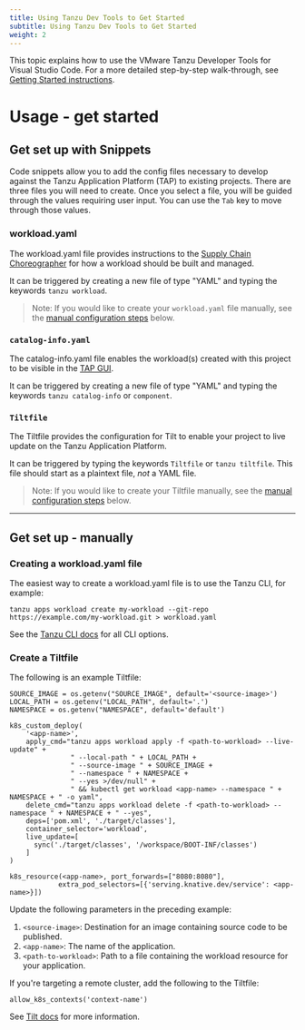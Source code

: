 ```yaml
---
title: Using Tanzu Dev Tools to Get Started
subtitle: Using Tanzu Dev Tools to Get Started
weight: 2
---
```


This topic explains how to use the VMware Tanzu Developer Tools for Visual Studio Code.
For a more detailed step-by-step walk-through, see [Getting Started instructions](../getting-started.md).

# Usage - get started

## <a id='snippets'></a>Get set up with Snippets

Code snippets allow you to add the config files necessary to develop against the Tanzu Application Platform (TAP) to existing projects. There are three files you will need to create. Once you select a file, you will be guided through the values requiring user input. You can use the `Tab` key to move through those values.

### <a id='snippets-workload'></a> workload.yaml

The workload.yaml file provides instructions to the [Supply Chain Choreographer](../scc/about.md) for how a workload should be built and managed.

It can be triggered by creating a new file of type "YAML" and typing the keywords `tanzu workload`.

>Note: If you would like to create your `workload.yaml` file manually, see the [manual configuration steps](#create-workload) below.

### `catalog-info.yaml`
The catalog-info.yaml file enables the workload(s) created with this project to be visible in the [TAP GUI](../tap-gui/about.md).

It can be triggered by creating a new file of type "YAML" and typing the keywords `tanzu catalog-info` or `component`.

### <a id='snippets-tiltfile'></a>  `Tiltfile`

The Tiltfile provides the configuration for Tilt to enable your project to live update on the Tanzu Application Platform.

It can be triggered by typing the keywords `Tiltfile` or `tanzu tiltfile`. This file should start as a plaintext file, *not* a YAML file.

>Note: If you would like to create your Tiltfile manually, see the [manual configuration steps](#create-tiltfile) below.

---

## Get set up - manually
### <a id='create-workload'></a> Creating a workload.yaml file

The easiest way to create a workload.yaml file is to use the Tanzu CLI, for example:

```
tanzu apps workload create my-workload --git-repo https://example.com/my-workload.git > workload.yaml
```

See the [Tanzu CLI docs](../cli-plugins/apps/command-reference/tanzu_apps_workload_create.md) for all CLI options.

### <a id='create-tiltfile'></a> Create a Tiltfile

The following is an example Tiltfile:

```
SOURCE_IMAGE = os.getenv("SOURCE_IMAGE", default='<source-image>')
LOCAL_PATH = os.getenv("LOCAL_PATH", default='.')
NAMESPACE = os.getenv("NAMESPACE", default='default')

k8s_custom_deploy(
    '<app-name>',
    apply_cmd="tanzu apps workload apply -f <path-to-workload> --live-update" +
               " --local-path " + LOCAL_PATH +
               " --source-image " + SOURCE_IMAGE +
               " --namespace " + NAMESPACE +
               " --yes >/dev/null" +
               " && kubectl get workload <app-name> --namespace " + NAMESPACE + " -o yaml",
    delete_cmd="tanzu apps workload delete -f <path-to-workload> --namespace " + NAMESPACE + " --yes",
    deps=['pom.xml', './target/classes'],
    container_selector='workload',
    live_update=[
      sync('./target/classes', '/workspace/BOOT-INF/classes')
    ]
)

k8s_resource(<app-name>, port_forwards=["8080:8080"],
            extra_pod_selectors=[{'serving.knative.dev/service': <app-name>}])
```

Update the following parameters in the preceding example:

  1. `<source-image>`: Destination for an image containing source code to be published.
  2. `<app-name>`: The name of the application.
  3. `<path-to-workload>`: Path to a file containing the workload resource for your application.

If you're targeting a remote cluster, add the following to the Tiltfile:

```
allow_k8s_contexts('context-name')
```

See [Tilt docs](https://docs.tilt.dev/api.html#api.allow_k8s_contexts) for more information.

